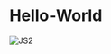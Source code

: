 # Hello-World

![JS2](https://user-images.githubusercontent.com/97844329/193275243-8c85b914-1a73-4505-85b5-4627292256c4.png)
